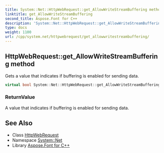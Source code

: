 ```yaml
---
title: System::Net::HttpWebRequest::get_AllowWriteStreamBuffering method
linktitle: get_AllowWriteStreamBuffering
second_title: Aspose.Font for C++
description: 'System::Net::HttpWebRequest::get_AllowWriteStreamBuffering method. Gets a value that indicates if buffering is enabled for sending data in C++.'
type: docs
weight: 1100
url: /cpp/system.net/httpwebrequest/get_allowwritestreambuffering/
---
```

## HttpWebRequest::get_AllowWriteStreamBuffering method


Gets a value that indicates if buffering is enabled for sending data.

```cpp
virtual bool System::Net::HttpWebRequest::get_AllowWriteStreamBuffering()
```


### ReturnValue

A value that indicates if buffering is enabled for sending data.

## See Also

* Class [HttpWebRequest](../)
* Namespace [System::Net](../../)
* Library [Aspose.Font for C++](../../../)
